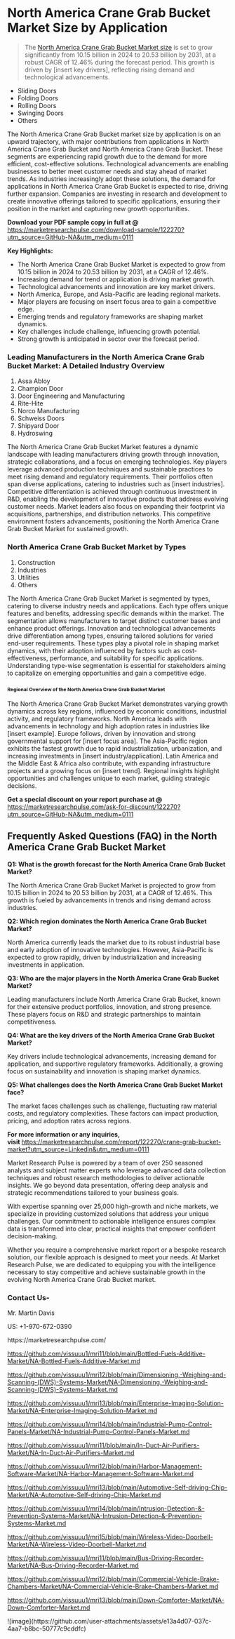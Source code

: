 <h1>North America Crane Grab Bucket Market&nbsp;Size by Application</h1><blockquote><p>The <a href="https://marketresearchpulse.com/download-sample/122270?utm_source=GitHub-NA&amp;utm_medium=0111">North America Crane Grab Bucket Market size</a> is set to grow significantly from 10.15 billion in 2024 to 20.53 billion by 2031, at a robust CAGR of 12.46% during the forecast period. This growth is driven by [insert key drivers], reflecting rising demand and technological advancements.</p></blockquote><ul><li>Sliding Doors<li> Folding Doors<li> Rolling Doors<li> Swinging Doors<li> Others</li></ul><p>The North America Crane Grab Bucket market size by application is on an upward trajectory, with major contributions from applications in North America Crane Grab Bucket and North America Crane Grab Bucket. These segments are experiencing rapid growth due to the demand for more efficient, cost-effective solutions. Technological advancements are enabling businesses to better meet customer needs and stay ahead of market trends. As industries increasingly adopt these solutions, the demand for applications in North America Crane Grab Bucket is expected to rise, driving further expansion. Companies are investing in research and development to create innovative offerings tailored to specific applications, ensuring their position in the market and capturing new growth opportunities.</p><p><strong>Download your PDF sample copy in full at @ </strong><a href="https://marketresearchpulse.com/download-sample/122270?utm_source=GitHub-NA&amp;utm_medium=0111">https://marketresearchpulse.com/download-sample/122270?utm_source=GitHub-NA&amp;utm_medium=0111</a></p><p><strong>Key Highlights: </strong></p><ul><li>The North America Crane Grab Bucket Market is expected to grow from 10.15 billion in 2024 to 20.53 billion by 2031, at a CAGR of 12.46%.</li><li>Increasing demand for trend or application is driving market growth.</li><li>Technological advancements and innovation are key market drivers.</li><li>North America, Europe, and Asia-Pacific are leading regional markets.</li><li>Major players are focusing on insert focus area to gain a competitive edge.</li><li>Emerging trends and regulatory frameworks are shaping market dynamics.</li><li>Key challenges include challenge, influencing growth potential.</li><li>Strong growth is anticipated in sector over the forecast period.</li></ul><h3>Leading Manufacturers in the North America Crane Grab Bucket Market: A Detailed Industry Overview</h3><ol><li>Assa Abloy</li><li>Champion Door</li><li>Door Engineering and Manufacturing</li><li>Rite-Hite</li><li>Norco Manufacturing</li><li>Schweiss Doors</li><li>Shipyard Door</li><li>Hydroswing</li></ol><div class="flex max-w-full flex-col flex-grow"><div class="min-h-8 text-message flex w-full flex-col items-end gap-2 whitespace-normal break-words [.text-message+&amp;]:mt-5" dir="auto" data-message-author-role="assistant" data-message-id="fd8432e4-4910-450d-b182-61b7bfb0a01f" data-message-model-slug="gpt-4o"><div class="flex w-full flex-col gap-1 empty:hidden first:pt-[3px]"><div class="markdown prose w-full break-words dark:prose-invert light"><p>The North America Crane Grab Bucket Market features a dynamic landscape with leading manufacturers driving growth through innovation, strategic collaborations, and a focus on emerging technologies. Key players leverage advanced production techniques and sustainable practices to meet rising demand and regulatory requirements. Their portfolios often span diverse applications, catering to industries such as [insert industries]. Competitive differentiation is achieved through continuous investment in R&amp;D, enabling the development of innovative products that address evolving customer needs. Market leaders also focus on expanding their footprint via acquisitions, partnerships, and distribution networks. This competitive environment fosters advancements, positioning the North America Crane Grab Bucket Market for sustained growth.</p></div></div></div></div><h3>North America Crane Grab Bucket Market by Types</h3><ol><li>Construction<li> Industries<li> Utilities<li> Others</li></ol><div class="flex max-w-full flex-col flex-grow"><div class="min-h-8 text-message flex w-full flex-col items-end gap-2 whitespace-normal break-words [.text-message+&amp;]:mt-5" dir="auto" data-message-author-role="assistant" data-message-id="084470be-0bb7-4664-bddf-5156b4f41249" data-message-model-slug="gpt-4o-mini"><div class="flex w-full flex-col gap-1 empty:hidden first:pt-[3px]"><div class="markdown prose w-full break-words dark:prose-invert light"><p>The North America Crane Grab Bucket Market is segmented by types, catering to diverse industry needs and applications. Each type offers unique features and benefits, addressing specific demands within the market. The segmentation allows manufacturers to target distinct customer bases and enhance product offerings. Innovation and technological advancements drive differentiation among types, ensuring tailored solutions for varied end-user requirements. These types play a pivotal role in shaping market dynamics, with their adoption influenced by factors such as cost-effectiveness, performance, and suitability for specific applications. Understanding type-wise segmentation is essential for stakeholders aiming to capitalize on emerging opportunities and gain a competitive edge.</p></div></div></div></div><h3><span style="font-size: 11px;">Regional Overview of the North America Crane Grab Bucket Market</span></h3><div class="flex max-w-full flex-col flex-grow"><div class="min-h-8 text-message flex w-full flex-col items-end gap-2 whitespace-normal break-words [.text-message+&amp;]:mt-5" dir="auto" data-message-author-role="assistant" data-message-id="e9038762-ce64-4e30-91c9-9bd413514231" data-message-model-slug="gpt-4o-mini"><div class="flex w-full flex-col gap-1 empty:hidden first:pt-[3px]"><div class="markdown prose w-full break-words dark:prose-invert light"><p>The North America Crane Grab Bucket Market demonstrates varying growth dynamics across key regions, influenced by economic conditions, industrial activity, and regulatory frameworks. North America leads with advancements in technology and high adoption rates in industries like [insert example]. Europe follows, driven by innovation and strong governmental support for [insert focus area]. The Asia-Pacific region exhibits the fastest growth due to rapid industrialization, urbanization, and increasing investments in [insert industry/application]. Latin America and the Middle East &amp; Africa also contribute, with expanding infrastructure projects and a growing focus on [insert trend]. Regional insights highlight opportunities and challenges unique to each market, guiding strategic decisions.</p></div></div></div></div><p><strong>Get a special discount on your report purchase at @ </strong><a href="https://marketresearchpulse.com/ask-for-discount/122270?utm_source=GitHub-NA&amp;utm_medium=0111">https://marketresearchpulse.com/ask-for-discount/122270?utm_source=GitHub-NA&amp;utm_medium=0111</a></p><h2>Frequently Asked Questions (FAQ) in the North America Crane Grab Bucket Market</h2><p><strong>Q1: What is the growth forecast for the North America Crane Grab Bucket Market?</strong></p><p>The North America Crane Grab Bucket Market is projected to grow from 10.15 billion in 2024 to 20.53 billion by 2031, at a CAGR of 12.46%. This growth is fueled by advancements in trends and rising demand across industries.</p><p><strong>Q2: Which region dominates the North America Crane Grab Bucket Market?</strong></p><p>North America currently leads the market due to its robust industrial base and early adoption of innovative technologies. However, Asia-Pacific is expected to grow rapidly, driven by industrialization and increasing investments in application.</p><p><strong>Q3: Who are the major players in the North America Crane Grab Bucket Market?</strong></p><p>Leading manufacturers include North America Crane Grab Bucket, known for their extensive product portfolios, innovation, and strong presence. These players focus on R&amp;D and strategic partnerships to maintain competitiveness.</p><p><strong>Q4: What are the key drivers of the North America Crane Grab Bucket Market?</strong></p><p>Key drivers include technological advancements, increasing demand for application, and supportive regulatory frameworks. Additionally, a growing focus on sustainability and innovation is shaping market dynamics.</p><p><strong>Q5: What challenges does the North America Crane Grab Bucket Market face?</strong></p><p>The market faces challenges such as challenge, fluctuating raw material costs, and regulatory complexities. These factors can impact production, pricing, and adoption rates across regions.</p><p><strong>For more information or any inquiries, visit&nbsp;</strong><a href="https://marketresearchpulse.com/report/122270/crane-grab-bucket-market?utm_source=Linkedin&utm_medium=0111">https://marketresearchpulse.com/report/122270/crane-grab-bucket-market?utm_source=Linkedin&utm_medium=0111</a></p><p>Market Research Pulse is powered by a team of over 250 seasoned analysts and subject matter experts who leverage advanced data collection techniques and robust research methodologies to deliver actionable insights. We go beyond data presentation, offering deep analysis and strategic recommendations tailored to your business goals.</p><p>With expertise spanning over 25,000 high-growth and niche markets, we specialize in providing customized solutions that address your unique challenges. Our commitment to actionable intelligence ensures complex data is transformed into clear, practical insights that empower confident decision-making.</p><p>Whether you require a comprehensive market report or a bespoke research solution, our flexible approach is designed to meet your needs. At Market Research Pulse, we are dedicated to equipping you with the intelligence necessary to stay competitive and achieve sustainable growth in the evolving North America Crane Grab Bucket market.</p><h3><strong>Contact Us-</strong></h3><p>Mr. Martin Davis</p><p>US: +1-970-672-0390</p><p>https://marketresearchpulse.com/</p><p><a href="https://github.com/vissuuu1/mri11/blob/main/Bottled-Fuels-Additive-Market/NA-Bottled-Fuels-Additive-Market.md">https://github.com/vissuuu1/mri11/blob/main/Bottled-Fuels-Additive-Market/NA-Bottled-Fuels-Additive-Market.md</a></p><p><a href="https://github.com/vissuuu1/mri12/blob/main/Dimensioning,-Weighing-and-Scanning-(DWS)-Systems-Market/NA-Dimensioning,-Weighing-and-Scanning-(DWS)-Systems-Market.md">https://github.com/vissuuu1/mri12/blob/main/Dimensioning,-Weighing-and-Scanning-(DWS)-Systems-Market/NA-Dimensioning,-Weighing-and-Scanning-(DWS)-Systems-Market.md</a></p><p><a href="https://github.com/vissuuu1/mri13/blob/main/Enterprise-Imaging-Solution-Market/NA-Enterprise-Imaging-Solution-Market.md">https://github.com/vissuuu1/mri13/blob/main/Enterprise-Imaging-Solution-Market/NA-Enterprise-Imaging-Solution-Market.md</a></p><p><a href="https://github.com/vissuuu1/mri14/blob/main/Industrial-Pump-Control-Panels-Market/NA-Industrial-Pump-Control-Panels-Market.md">https://github.com/vissuuu1/mri14/blob/main/Industrial-Pump-Control-Panels-Market/NA-Industrial-Pump-Control-Panels-Market.md</a></p><p><a href="https://github.com/vissuuu1/mri11/blob/main/In-Duct-Air-Purifiers-Market/NA-In-Duct-Air-Purifiers-Market.md">https://github.com/vissuuu1/mri11/blob/main/In-Duct-Air-Purifiers-Market/NA-In-Duct-Air-Purifiers-Market.md</a></p><p><a href="https://github.com/vissuuu1/mri12/blob/main/Harbor-Management-Software-Market/NA-Harbor-Management-Software-Market.md">https://github.com/vissuuu1/mri12/blob/main/Harbor-Management-Software-Market/NA-Harbor-Management-Software-Market.md</a></p><p><a href="https://github.com/vissuuu1/mri13/blob/main/Automotive-Self-driving-Chip-Market/NA-Automotive-Self-driving-Chip-Market.md">https://github.com/vissuuu1/mri13/blob/main/Automotive-Self-driving-Chip-Market/NA-Automotive-Self-driving-Chip-Market.md</a></p><p><a href="https://github.com/vissuuu1/mri14/blob/main/Intrusion-Detection-&-Prevention-Systems-Market/NA-Intrusion-Detection-&-Prevention-Systems-Market.md">https://github.com/vissuuu1/mri14/blob/main/Intrusion-Detection-&-Prevention-Systems-Market/NA-Intrusion-Detection-&-Prevention-Systems-Market.md</a></p><p><a href="https://github.com/vissuuu1/mri15/blob/main/Wireless-Video-Doorbell-Market/NA-Wireless-Video-Doorbell-Market.md">https://github.com/vissuuu1/mri15/blob/main/Wireless-Video-Doorbell-Market/NA-Wireless-Video-Doorbell-Market.md</a></p><p><a href="https://github.com/vissuuu1/mri11/blob/main/Bus-Driving-Recorder-Market/NA-Bus-Driving-Recorder-Market.md">https://github.com/vissuuu1/mri11/blob/main/Bus-Driving-Recorder-Market/NA-Bus-Driving-Recorder-Market.md</a></p><p><a href="https://github.com/vissuuu1/mri12/blob/main/Commercial-Vehicle-Brake-Chambers-Market/NA-Commercial-Vehicle-Brake-Chambers-Market.md">https://github.com/vissuuu1/mri12/blob/main/Commercial-Vehicle-Brake-Chambers-Market/NA-Commercial-Vehicle-Brake-Chambers-Market.md</a></p><p><a href="https://github.com/vissuuu1/mri13/blob/main/Down-Comforter-Market/NA-Down-Comforter-Market.md">https://github.com/vissuuu1/mri13/blob/main/Down-Comforter-Market/NA-Down-Comforter-Market.md</a></p>
![image](https://github.com/user-attachments/assets/e13a4d07-037c-4aa7-b8bc-50777c9cddfc)
